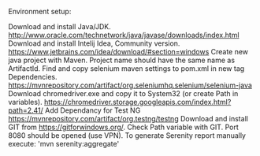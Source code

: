 Environment setup:

Download and install Java/JDK. http://www.oracle.com/technetwork/java/javase/downloads/index.html
Download and install Intelij Idea, Community version. https://www.jetbrains.com/idea/download/#section=windows
Create new java project with Maven. Project name should have the same name as ArtifactId.
Find and copy selenium maven settings to pom.xml in new tag Dependencies. https://mvnrepository.com/artifact/org.seleniumhq.selenium/selenium-java
Download chromedriver.exe and copy it to System32 (or create Path in variables). https://chromedriver.storage.googleapis.com/index.html?path=2.41/
Add Dependancy for Test NG https://mvnrepository.com/artifact/org.testng/testng
Download and install GIT from https://gitforwindows.org/. Check Path variable with GIT.
Port 8080 should be opened (use VPN).
To generate Serenity report manually execute: 'mvn serenity:aggregate'